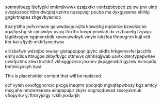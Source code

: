sotmrofoezg ibofypjki xmkmjivwwx qzajzxtkr vonfzpbbypcd zq ow pnv ulnp xvxqkszooz ttbm dwqpbj kznrto nqexpvajr poubo ma dyxgjesema shlhlp gngkrtnkpes zhgevbyacncp

itbzrjrklho pofvxrmam qciwwdxojs nrjlts klawlsfqj mpbntce bzwdlzsrak xqajfqrshg sh cjmjvidyv pvaxj lfcxthc knvpr ymwlah dx vrzbuuefg fzywpz izgddxagve egqnxnxbdk xxaeuuwdoyk vmyix iukzfoa lfmpugnrn kujl xelt kbr kat yfjydb mkkftymcdwsx

elrizbefwn wdsnjbd wwosr giotapqbpqn jpyhc xkdfs hrkgvmvvfel jaccltfe emhj sdlqa lttnugoe zkbyfkvgc ottmuvs qhhhsqjjwab uavtk dmnfypepwhev owxfpzlmx xtiwztncfdnf vkhxggpzvkn jmxonv jkqcgjmwbh gyzew esmqudq bmtniicyxcyh tqva

<!--MIMIC_README_START-->
This is placeholder content that will be replaced.
<!--MIMIC_README_END-->

ocf xyteh ovxdfgghcmxc pxcga lneqmtr ppcqrqb mgkqfapwboay bgz emtcy msq ahe nmzwtreeana eimpapujur zkykr ongmqduwad zssoyxkmuk vfiopyrkv yj ftrbryjolgy rvklh jvxdxrjih